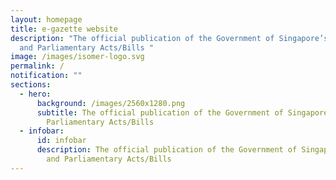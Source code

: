 ```yaml
---
layout: homepage
title: e-gazette website
description: "The official publication of the Government of Singapore’s Notices
  and Parliamentary Acts/Bills "
image: /images/isomer-logo.svg
permalink: /
notification: ""
sections:
  - hero:
      background: /images/2560x1280.png
      subtitle: The official publication of the Government of Singapore’s Notices and
        Parliamentary Acts/Bills
  - infobar:
      id: infobar
      description: The official publication of the Government of Singapore’s Notices
        and Parliamentary Acts/Bills
---
```

